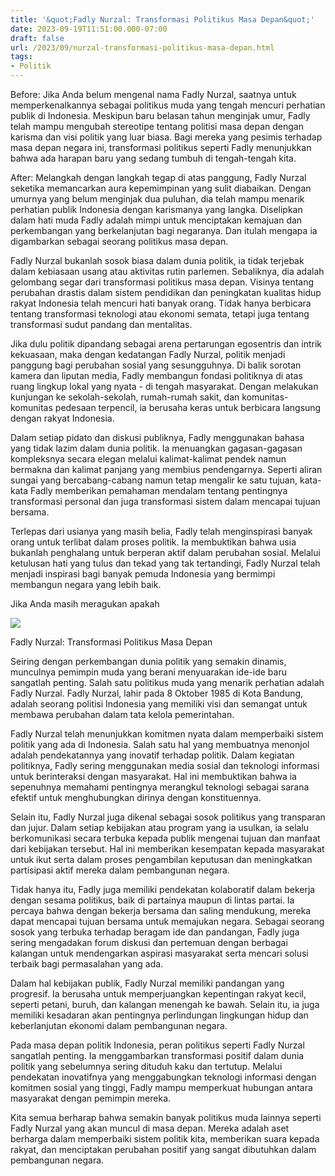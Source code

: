 ```yaml
---
title: '&quot;Fadly Nurzal: Transformasi Politikus Masa Depan&quot;'
date: 2023-09-19T11:51:00.000-07:00
draft: false
url: /2023/09/nurzal-transformasi-politikus-masa-depan.html
tags: 
- Politik
---
```


  

Before: Jika Anda belum mengenal nama Fadly Nurzal, saatnya untuk memperkenalkannya sebagai politikus muda yang tengah mencuri perhatian publik di Indonesia. Meskipun baru belasan tahun menginjak umur, Fadly telah mampu mengubah stereotipe tentang politisi masa depan dengan karisma dan visi politik yang luar biasa. Bagi mereka yang pesimis terhadap masa depan negara ini, transformasi politikus seperti Fadly menunjukkan bahwa ada harapan baru yang sedang tumbuh di tengah-tengah kita.

  

After: Melangkah dengan langkah tegap di atas panggung, Fadly Nurzal seketika memancarkan aura kepemimpinan yang sulit diabaikan. Dengan umurnya yang belum menginjak dua puluhan, dia telah mampu menarik perhatian publik Indonesia dengan karismanya yang langka. Diselipkan dalam hati muda Fadly adalah mimpi untuk menciptakan kemajuan dan perkembangan yang berkelanjutan bagi negaranya. Dan itulah mengapa ia digambarkan sebagai seorang politikus masa depan.

  

Fadly Nurzal bukanlah sosok biasa dalam dunia politik, ia tidak terjebak dalam kebiasaan usang atau aktivitas rutin parlemen. Sebaliknya, dia adalah gelombang segar dari transformasi politikus masa depan. Visinya tentang perubahan drastis dalam sistem pendidikan dan peningkatan kualitas hidup rakyat Indonesia telah mencuri hati banyak orang. Tidak hanya berbicara tentang transformasi teknologi atau ekonomi semata, tetapi juga tentang transformasi sudut pandang dan mentalitas.

  

Jika dulu politik dipandang sebagai arena pertarungan egosentris dan intrik kekuasaan, maka dengan kedatangan Fadly Nurzal, politik menjadi panggung bagi perubahan sosial yang sesungguhnya. Di balik sorotan kamera dan liputan media, Fadly membangun fondasi politiknya di atas ruang lingkup lokal yang nyata - di tengah masyarakat. Dengan melakukan kunjungan ke sekolah-sekolah, rumah-rumah sakit, dan komunitas-komunitas pedesaan terpencil, ia berusaha keras untuk berbicara langsung dengan rakyat Indonesia.

  

Dalam setiap pidato dan diskusi publiknya, Fadly menggunakan bahasa yang tidak lazim dalam dunia politik. Ia menuangkan gagasan-gagasan kompleksnya secara elegan melalui kalimat-kalimat pendek namun bermakna dan kalimat panjang yang membius pendengarnya. Seperti aliran sungai yang bercabang-cabang namun tetap mengalir ke satu tujuan, kata-kata Fadly memberikan pemahaman mendalam tentang pentingnya transformasi personal dan juga transformasi sistem dalam mencapai tujuan bersama.

  

Terlepas dari usianya yang masih belia, Fadly telah menginspirasi banyak orang untuk terlibat dalam proses politik. Ia membuktikan bahwa usia bukanlah penghalang untuk berperan aktif dalam perubahan sosial. Melalui ketulusan hati yang tulus dan tekad yang tak tertandingi, Fadly Nurzal telah menjadi inspirasi bagi banyak pemuda Indonesia yang bermimpi membangun negara yang lebih baik.

  

Jika Anda masih meragukan apakah

  

![](https://mantebingtinggi.sch.id/wp-content/uploads/2021/02/Fadly-Nurzal-768x484.jpg)

  

Fadly Nurzal: Transformasi Politikus Masa Depan

  

Seiring dengan perkembangan dunia politik yang semakin dinamis, munculnya pemimpin muda yang berani menyuarakan ide-ide baru sangatlah penting. Salah satu politikus muda yang menarik perhatian adalah Fadly Nurzal. Fadly Nurzal, lahir pada 8 Oktober 1985 di Kota Bandung, adalah seorang politisi Indonesia yang memiliki visi dan semangat untuk membawa perubahan dalam tata kelola pemerintahan.

  

Fadly Nurzal telah menunjukkan komitmen nyata dalam memperbaiki sistem politik yang ada di Indonesia. Salah satu hal yang membuatnya menonjol adalah pendekatannya yang inovatif terhadap politik. Dalam kegiatan politiknya, Fadly sering menggunakan media sosial dan teknologi informasi untuk berinteraksi dengan masyarakat. Hal ini membuktikan bahwa ia sepenuhnya memahami pentingnya merangkul teknologi sebagai sarana efektif untuk menghubungkan dirinya dengan konstituennya.

  

Selain itu, Fadly Nurzal juga dikenal sebagai sosok politikus yang transparan dan jujur. Dalam setiap kebijakan atau program yang ia usulkan, ia selalu berkomunikasi secara terbuka kepada publik mengenai tujuan dan manfaat dari kebijakan tersebut. Hal ini memberikan kesempatan kepada masyarakat untuk ikut serta dalam proses pengambilan keputusan dan meningkatkan partisipasi aktif mereka dalam pembangunan negara.

  

Tidak hanya itu, Fadly juga memiliki pendekatan kolaboratif dalam bekerja dengan sesama politikus, baik di partainya maupun di lintas partai. Ia percaya bahwa dengan bekerja bersama dan saling mendukung, mereka dapat mencapai tujuan bersama untuk memajukan negara. Sebagai seorang sosok yang terbuka terhadap beragam ide dan pandangan, Fadly juga sering mengadakan forum diskusi dan pertemuan dengan berbagai kalangan untuk mendengarkan aspirasi masyarakat serta mencari solusi terbaik bagi permasalahan yang ada.

  

Dalam hal kebijakan publik, Fadly Nurzal memiliki pandangan yang progresif. Ia berusaha untuk memperjuangkan kepentingan rakyat kecil, seperti petani, buruh, dan kalangan menengah ke bawah. Selain itu, ia juga memiliki kesadaran akan pentingnya perlindungan lingkungan hidup dan keberlanjutan ekonomi dalam pembangunan negara.

  

Pada masa depan politik Indonesia, peran politikus seperti Fadly Nurzal sangatlah penting. Ia menggambarkan transformasi positif dalam dunia politik yang sebelumnya sering dituduh kaku dan tertutup. Melalui pendekatan inovatifnya yang menggabungkan teknologi informasi dengan komitmen sosial yang tinggi, Fadly mampu memperkuat hubungan antara masyarakat dengan pemimpin mereka.

  

Kita semua berharap bahwa semakin banyak politikus muda lainnya seperti Fadly Nurzal yang akan muncul di masa depan. Mereka adalah aset berharga dalam memperbaiki sistem politik kita, memberikan suara kepada rakyat, dan menciptakan perubahan positif yang sangat dibutuhkan dalam pembangunan negara.